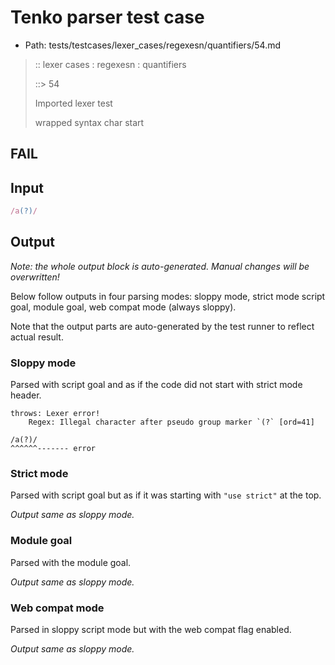 # Tenko parser test case

- Path: tests/testcases/lexer_cases/regexesn/quantifiers/54.md

> :: lexer cases : regexesn : quantifiers
>
> ::> 54
>
> Imported lexer test
>
> wrapped syntax char start

## FAIL

## Input

`````js
/a(?)/
`````

## Output

_Note: the whole output block is auto-generated. Manual changes will be overwritten!_

Below follow outputs in four parsing modes: sloppy mode, strict mode script goal, module goal, web compat mode (always sloppy).

Note that the output parts are auto-generated by the test runner to reflect actual result.

### Sloppy mode

Parsed with script goal and as if the code did not start with strict mode header.

`````
throws: Lexer error!
    Regex: Illegal character after pseudo group marker `(?` [ord=41]

/a(?)/
^^^^^^------- error
`````

### Strict mode

Parsed with script goal but as if it was starting with `"use strict"` at the top.

_Output same as sloppy mode._

### Module goal

Parsed with the module goal.

_Output same as sloppy mode._

### Web compat mode

Parsed in sloppy script mode but with the web compat flag enabled.

_Output same as sloppy mode._
